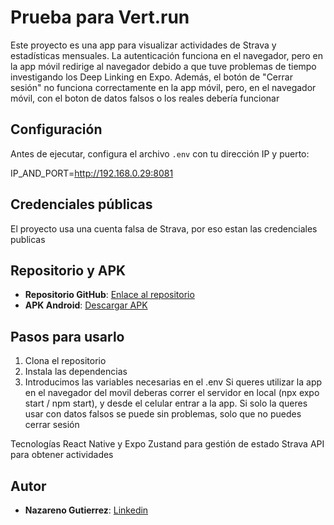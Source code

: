 # Prueba para Vert.run

Este proyecto es una app para visualizar actividades de Strava y estadísticas mensuales. La autenticación funciona en el navegador, pero en la app móvil redirige al navegador debido a que tuve problemas de tiempo investigando los Deep Linking en Expo. Además, el botón de "Cerrar sesión" no funciona correctamente en la app móvil, pero, en el navegador móvil, con el boton de datos falsos o los reales debería funcionar

## Configuración

Antes de ejecutar, configura el archivo `.env` con tu dirección IP y puerto:

IP_AND_PORT=http://192.168.0.29:8081

## Credenciales públicas

El proyecto usa una cuenta falsa de Strava, por eso estan las credenciales publicas

## Repositorio y APK

- **Repositorio GitHub**: [Enlace al repositorio](https://github.com/nazagutierrez/react-native-prueba)
- **APK Android**: [Descargar APK](https://expo.dev/accounts/nazadevv/projects/react-native-prueba/builds/4434ceb6-29f9-484a-8c8c-1f1df0d5b482)

## Pasos para usarlo

1. Clona el repositorio
2. Instala las dependencias
3. Introducimos las variables necesarias en el .env
Si queres utilizar la app en el navegador del movil deberas correr el servidor en local (npx expo start / npm start), y desde el celular entrar a la app. 
Si solo la queres usar con datos falsos se puede sin problemas, solo que no puedes cerrar sesión


Tecnologías
React Native y Expo
Zustand para gestión de estado
Strava API para obtener actividades

## Autor
- **Nazareno Gutierrez**: [Linkedin](https://www.linkedin.com/in/nazarenogutierrez1/)
